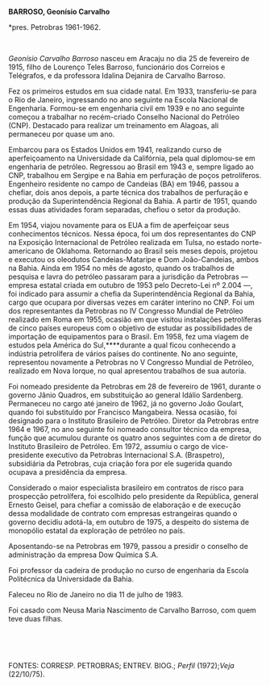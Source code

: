 **BARROSO, Geonísio Carvalho**

\*pres. Petrobras 1961-1962.

 

*Geonísio Carvalho Barroso* nasceu em Aracaju no dia 25 de fevereiro de
1915, filho de Lourenço Teles Barroso, funcionário dos Correios e
Telégrafos, e da professora Idalina Dejanira de Carvalho Barroso.

Fez os primeiros estudos em sua cidade natal. Em 1933, transferiu-se
para o Rio de Janeiro, ingressando no ano seguinte na Escola Nacional de
Engenharia. Formou-se em engenharia civil em 1939 e no ano seguinte
começou a trabalhar no recém-criado Conselho Nacional do Petróleo (CNP).
Destacado para realizar um treinamento em Alagoas, ali permaneceu por
quase um ano.

Embarcou para os Estados Unidos em 1941, realizando curso de
aperfeiçoamento na Universidade da Califórnia, pela qual diplomou-se em
engenharia de petróleo. Regressou ao Brasil em 1943 e, sempre ligado ao
CNP, trabalhou em Sergipe e na Bahia em perfuração de poços
petrolíferos. Engenheiro residente no campo de Candeias (BA) em 1946,
passou a chefiar, dois anos depois, a parte técnica dos trabalhos de
perfuração e produção da Superintendência Regional da Bahia. A partir de
1951, quando essas duas atividades foram separadas, chefiou o setor da
produção.

Em 1954, viajou novamente para os EUA a fim de aperfeiçoar seus
conhecimentos técnicos. Nessa época, foi um dos representantes do CNP na
Exposição Internacional de Petróleo realizada em Tulsa, no estado
norte-americano de Oklahoma. Retornando ao Brasil seis meses depois,
projetou e executou os oleodutos Candeias-Mataripe e Dom João-Candeias,
ambos na Bahia. Ainda em 1954 no mês de agosto, quando os trabalhos de
pesquisa e lavra do petróleo passaram para a jurisdição da Petrobras —
empresa estatal criada em outubro de 1953 pelo Decreto-Lei nº 2.004 —,
foi indicado para assumir a chefia da Superintendência Regional da
Bahia, cargo que ocupara por diversas vezes em caráter interino no CNP.
Foi um dos representantes da Petrobras no IV Congresso Mundial de
Petróleo realizado em Roma em 1955, ocasião em que visitou instalações
petrolíferas de cinco países europeus com o objetivo de estudar as
possibilidades de importação de equipamentos para o Brasil. Em 1958, fez
uma viagem de estudos pela América do Sul,****durante a qual ficou
conhecendo a indústria petrolífera de vários países do continente. No
ano seguinte, representou novamente a Petrobras no V Congresso Mundial
de Petróleo, realizado em Nova Iorque, no qual apresentou trabalhos de
sua autoria.

Foi nomeado presidente da Petrobras em 28 de fevereiro de 1961, durante
o governo Jânio Quadros, em substituição ao general Idálio Sardenberg.
Permaneceu no cargo até janeiro de 1962, já no governo João Goulart,
quando foi substituído por Francisco Mangabeira. Nessa ocasião, foi
designado para o Instituto Brasileiro de Petróleo. Diretor da Petrobras
entre 1964 e 1967, no ano seguinte foi nomeado consultor técnico da
empresa, função que acumulou durante os quatro anos seguintes com a de
diretor do Instituto Brasileiro de Petróleo. Em 1972, assumiu o cargo de
vice-presidente executivo da Petrobras Internacional S.A. (Braspetro),
subsidiária da Petrobras, cuja criação fora por ele sugerida quando
ocupava a presidência da empresa.

Considerado o maior especialista brasileiro em contratos de risco para
prospecção petrolífera, foi escolhido pelo presidente da República,
general Ernesto Geisel, para chefiar a comissão de elaboração e de
execução dessa modalidade de contrato com empresas estrangeiras quando o
governo decidiu adotá-la, em outubro de 1975, a despeito do sistema de
monopólio estatal da exploração de petróleo no país.

Aposentando-se na Petrobras em 1979, passou a presidir o conselho de
administração da empresa Dow Química S.A.

Foi professor da cadeira de produção no curso de engenharia da Escola
Politécnica da Universidade da Bahia.

Faleceu no Rio de Janeiro no dia 11 de julho de 1983.

Foi casado com Neusa Maria Nascimento de Carvalho Barroso, com quem teve
duas filhas.

 

 

FONTES: CORRESP. PETROBRAS; ENTREV. BIOG.; *Perfil* (1972);*Veja*
(22/10/75).

 
